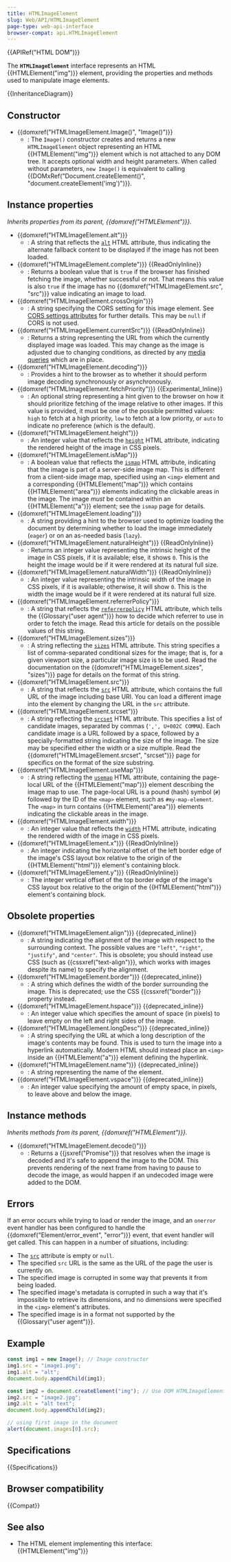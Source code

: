 ```yaml
---
title: HTMLImageElement
slug: Web/API/HTMLImageElement
page-type: web-api-interface
browser-compat: api.HTMLImageElement
---
```


{{APIRef("HTML DOM")}}

The **`HTMLImageElement`** interface represents an HTML {{HTMLElement("img")}} element, providing the properties and methods used to manipulate image elements.

{{InheritanceDiagram}}

## Constructor

- {{domxref("HTMLImageElement.Image()", "Image()")}}
  - : The `Image()` constructor creates and returns a new `HTMLImageElement` object representing an HTML {{HTMLElement("img")}} element which is not attached to any DOM tree. It accepts optional width and height parameters. When called without parameters, `new Image()` is equivalent to calling {{DOMxRef("Document.createElement()", "document.createElement('img')")}}.

## Instance properties

_Inherits properties from its parent, {{domxref("HTMLElement")}}._

- {{domxref("HTMLImageElement.alt")}}
  - : A string that reflects the [`alt`](/en-US/docs/Web/HTML/Element/img#alt) HTML attribute, thus indicating the alternate fallback content to be displayed if the image has not been loaded.
- {{domxref("HTMLImageElement.complete")}} {{ReadOnlyInline}}
  - : Returns a boolean value that is `true` if the browser has finished fetching the image, whether successful or not. That means this value is also `true` if the image has no {{domxref("HTMLImageElement.src", "src")}} value indicating an image to load.
- {{domxref("HTMLImageElement.crossOrigin")}}
  - : A string specifying the CORS setting for this image element. See [CORS settings attributes](/en-US/docs/Web/HTML/Attributes/crossorigin) for further details. This may be `null` if CORS is not used.
- {{domxref("HTMLImageElement.currentSrc")}} {{ReadOnlyInline}}
  - : Returns a string representing the URL from which the currently displayed image was loaded. This may change as the image is adjusted due to changing conditions, as directed by any [media queries](/en-US/docs/Web/CSS/Media_Queries) which are in place.
- {{domxref("HTMLImageElement.decoding")}}
  - : Provides a hint to the browser as to whether it should perform image decoding synchronously or asynchronously.
- {{domxref("HTMLImageElement.fetchPriority")}} {{Experimental_Inline}}
  - : An optional string representing a hint given to the browser on how it should prioritize fetching of the image relative to other images. If this value is provided, it must be one of the possible permitted values: `high` to fetch at a high priority, `low` to fetch at a low priority, or `auto` to indicate no preference (which is the default).
- {{domxref("HTMLImageElement.height")}}
  - : An integer value that reflects the [`height`](/en-US/docs/Web/HTML/Element/img#height) HTML attribute, indicating the rendered height of the image in CSS pixels.
- {{domxref("HTMLImageElement.isMap")}}
  - : A boolean value that reflects the [`ismap`](/en-US/docs/Web/HTML/Element/img#ismap) HTML attribute, indicating that the image is part of a server-side image map. This is different from a client-side image map, specified using an `<img>` element and a corresponding {{HTMLElement("map")}} which contains {{HTMLElement("area")}} elements indicating the clickable areas in the image. The image _must_ be contained within an {{HTMLElement("a")}} element; see the `ismap` page for details.
- {{domxref("HTMLImageElement.loading")}}
  - : A string providing a hint to the browser used to optimize loading the document by determining whether to load the image immediately (`eager`) or on an as-needed basis (`lazy`).
- {{domxref("HTMLImageElement.naturalHeight")}} {{ReadOnlyInline}}
  - : Returns an integer value representing the intrinsic height of the image in CSS pixels, if it is available; else, it shows `0`. This is the height the image would be if it were rendered at its natural full size.
- {{domxref("HTMLImageElement.naturalWidth")}} {{ReadOnlyInline}}
  - : An integer value representing the intrinsic width of the image in CSS pixels, if it is available; otherwise, it will show `0`. This is the width the image would be if it were rendered at its natural full size.
- {{domxref("HTMLImageElement.referrerPolicy")}}
  - : A string that reflects the [`referrerpolicy`](/en-US/docs/Web/HTML/Element/img#referrerpolicy) HTML attribute, which tells the {{Glossary("user agent")}} how to decide which referrer to use in order to fetch the image. Read this article for details on the possible values of this string.
- {{domxref("HTMLImageElement.sizes")}}
  - : A string reflecting the [`sizes`](/en-US/docs/Web/HTML/Element/img#sizes) HTML attribute. This string specifies a list of comma-separated conditional sizes for the image; that is, for a given viewport size, a particular image size is to be used. Read the documentation on the {{domxref("HTMLImageElement.sizes", "sizes")}} page for details on the format of this string.
- {{domxref("HTMLImageElement.src")}}
  - : A string that reflects the [`src`](/en-US/docs/Web/HTML/Element/img#src) HTML attribute, which contains the full URL of the image including base URI. You can load a different image into the element by changing the URL in the `src` attribute.
- {{domxref("HTMLImageElement.srcset")}}
  - : A string reflecting the [`srcset`](/en-US/docs/Web/HTML/Element/img#srcset) HTML attribute. This specifies a list of candidate images, separated by commas (`',', U+002C COMMA`). Each candidate image is a URL followed by a space, followed by a specially-formatted string indicating the size of the image. The size may be specified either the width or a size multiple. Read the {{domxref("HTMLImageElement.srcset", "srcset")}} page for specifics on the format of the size substring.
- {{domxref("HTMLImageElement.useMap")}}
  - : A string reflecting the [`usemap`](/en-US/docs/Web/HTML/Element/img#usemap) HTML attribute, containing the page-local URL of the {{HTMLElement("map")}} element describing the image map to use. The page-local URL is a pound (hash) symbol (`#`) followed by the ID of the `<map>` element, such as `#my-map-element`. The `<map>` in turn contains {{HTMLElement("area")}} elements indicating the clickable areas in the image.
- {{domxref("HTMLImageElement.width")}}
  - : An integer value that reflects the [`width`](/en-US/docs/Web/HTML/Element/img#width) HTML attribute, indicating the rendered width of the image in CSS pixels.
- {{domxref("HTMLImageElement.x")}} {{ReadOnlyInline}}
  - : An integer indicating the horizontal offset of the left border edge of the image's CSS layout box relative to the origin of the {{HTMLElement("html")}} element's containing block.
- {{domxref("HTMLImageElement.y")}} {{ReadOnlyInline}}
  - : The integer vertical offset of the top border edge of the image's CSS layout box relative to the origin of the {{HTMLElement("html")}} element's containing block.

## Obsolete properties

- {{domxref("HTMLImageElement.align")}} {{deprecated_inline}}
  - : A string indicating the alignment of the image with respect to the surrounding context. The possible values are `"left"`, `"right"`, `"justify"`, and `"center"`. This is obsolete; you should instead use CSS (such as {{cssxref("text-align")}}, which works with images despite its name) to specify the alignment.
- {{domxref("HTMLImageElement.border")}} {{deprecated_inline}}
  - : A string which defines the width of the border surrounding the image. This is deprecated; use the CSS {{cssxref("border")}} property instead.
- {{domxref("HTMLImageElement.hspace")}} {{deprecated_inline}}
  - : An integer value which specifies the amount of space (in pixels) to leave empty on the left and right sides of the image.
- {{domxref("HTMLImageElement.longDesc")}} {{deprecated_inline}}
  - : A string specifying the URL at which a long description of the image's contents may be found. This is used to turn the image into a hyperlink automatically. Modern HTML should instead place an `<img>` inside an {{HTMLElement("a")}} element defining the hyperlink.
- {{domxref("HTMLImageElement.name")}} {{deprecated_inline}}
  - : A string representing the name of the element.
- {{domxref("HTMLImageElement.vspace")}} {{deprecated_inline}}
  - : An integer value specifying the amount of empty space, in pixels, to leave above and below the image.

## Instance methods

_Inherits methods from its parent, {{domxref("HTMLElement")}}._

- {{domxref("HTMLImageElement.decode()")}}
  - : Returns a {{jsxref("Promise")}} that resolves when the image is decoded and it's safe to append the image to the DOM. This prevents rendering of the next frame from having to pause to decode the image, as would happen if an undecoded image were added to the DOM.

## Errors

If an error occurs while trying to load or render the image, and an `onerror` event handler has been configured to handle the {{domxref("Element/error_event", "error")}} event, that event handler will get called. This can happen in a number of situations, including:

- The [`src`](/en-US/docs/Web/HTML/Element/img#src) attribute is empty or `null`.
- The specified `src` URL is the same as the URL of the page the user is currently on.
- The specified image is corrupted in some way that prevents it from being loaded.
- The specified image's metadata is corrupted in such a way that it's impossible to retrieve its dimensions, and no dimensions were specified in the `<img>` element's attributes.
- The specified image is in a format not supported by the {{Glossary("user agent")}}.

## Example

```js
const img1 = new Image(); // Image constructor
img1.src = "image1.png";
img1.alt = "alt";
document.body.appendChild(img1);

const img2 = document.createElement("img"); // Use DOM HTMLImageElement
img2.src = "image2.jpg";
img2.alt = "alt text";
document.body.appendChild(img2);

// using first image in the document
alert(document.images[0].src);
```

## Specifications

{{Specifications}}

## Browser compatibility

{{Compat}}

## See also

- The HTML element implementing this interface: {{HTMLElement("img")}}
